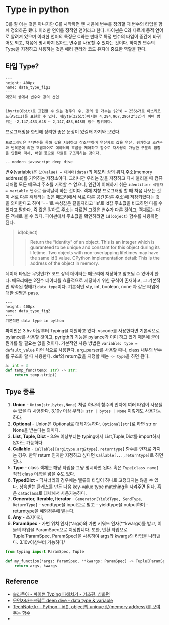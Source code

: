 # Type in python

C를 잘 아는 것은 아니지만 C를 시작하면 맨 처음에 변수를 정의할 때 변수의 타입을 함께 정의하곤 했다. 이러한 언어를 정적인 언어라고 한다. 파이썬은 C와 다르게 동적 언어로 알려져 있으며 이러한 언어의 특징은 C와는 반대로 특정 변수의 타입이 중간에 바뀌어도 되고, 처음에 명시하지 않아도 변수를 사용할 수 있다는 것이다. 하지만 변수의 Type을 지정하고 사용하는 것은 에러 관리와 코드 유지에 중요한 역할을 한다.

## 타입 Type?

```{figure} ../../images/data_type_1.png
---
height: 400px
name: data_type_fig1
---
메모리 상에서 변수와 값의 선언
```

```{margin} byte

1byrte(8bit)로 표현할 수 있는 경우의 수, 값의 총 개수는 $2^8 = 256$개로 아스키코드(ASCII)를 표현할 수 있다. 4byte(32bit)에서는 4,294,967,296(2^32)개 이며 범위는 -2,147,483,648 ~ 2,147,483,648의 정수 범위이다.
```

프로그래밍을 한번에 정리한 좋은 문장이 있길래 가져와 보았다.

```{epigraph}
프로그래밍은 **변수를 통해 값을 저장하고 참조**하며 연산자로 값을 연산, 평가하고 조건문과 반복문에 의한 흐름제어로 데이터의 흐름을 제어하고 함수로 재사용이 가능한 구문의 집합을 만들며 객체, 배열 등으로 자료를 구조화하는 것이다.

-- modern javascript deep dive
```

변수(variable)은 `값(value) = 데이터(data)`의 메모리 상의 위치,주소(memory address)를 기억하는 저장소이다. 그러니깐 우리는 값을 저장하고 다시 불러올 때 컴퓨터처럼 모든 메모리 주소를 기억할 수 없으니, 인간이 이해하기 쉬운 `identifier 식별자 = variable 변수`로 들락날락 하는 것이다. 객체 지향 프로그래밍 할 때 처음 나오는 것이 서로 다른 객체라는 것은 메모리에서 서로 다른 공간(다른 주소)에 저장되었다는 것을 의미한다고 하며 '=='로 속성값은 같을지라고 'is'로 id값 주소값을 비교하면 다를 수 있다고 말한다. 즉 값은 같아도 주소는 다르면 그것은 변수가 다른 것이고, 객체로는 다른 객체로 볼 수 있다. 파이썬에서 주소값을 확인하려면 `id(object)` 함수를 사용하면 된다.

> id(object)
>> Return the “identity” of an object. This is an integer which is guaranteed to be unique and constant for this object during its lifetime. Two objects with non-overlapping lifetimes may have the same id() value.
>> CPython implementation detail: This is the address of the object in memory.

데이터 타입은 무엇인가? 코드 상의 데이터는 메모리에 저장하고 참조될 수 있어야 한다. 메모리에는 2진수 데이터를 효율적으로 저장하기 위한 규칙이 존재하고, 그 기본적인 약속된 형태가 `data type`이다. 기본적인 sty, int, boolean, none 과 같은 타입에 대한 설명은 pass.

```{figure} ../../images/data_type_2.jpg
---
height: 400px
name: data_type_fig2
---
기본적인 data type in python
```

파이썬은 3.5v 이상부터 Typing을 지원하고 있다. vscode를 사용한다면 기본적으로 pylance를 사용할 것이고, pyrigth의 기능을 pylance가 이미 하고 있기 때문에 굳이 뭔가를 깔 필요는 없을 것이다. 기본적인 사용 방법은 `variable: type = default_value` 이런 식으로 사용한다. arg_parser를 사용할 때나, class 내부의 변수를 구조화 할 때 사용한다. def의 return값을 지정할 때는 `-> type`을 하면 된다.

```python
a: int = 3
def temp_func(temp: str) -> str:
    return temp.strip()
```

## Tpye 종류

1. **Union** -
`Union[str,bytes,None]` 처럼 하나의 함수의 인자에 여러 타입이 사용될 수 있을 떄 사용한다. 3.10v 이상 부터는 `str | bytes | None` 이렇게도 사용가능하다.
2. **Optional** -
Union은 Optional로 대체가능하다. `Optional[str]`로 하면 str or None을 받는다는 의미다.
3. **List, Tuple, Dict** -
3.9v 이상부터는 typing에서 List,Tuple,Dict를 import하지 않아도 가능하다.
4. **Callable** -
`Callable[[arg1type,arg2type],returntype]` 함수를 인자로 가지는 경우. 만약 return 인자만 지정하고 싶다면 `Callable[...,returntype]`로 하면 된다.
5. **Type** -
class 객체는 해당 타입을 그냥 명시하면 된다. 혹은 `Type[class_name]` 직접 class 이름을 넣을 수도 있다.
6. **TypedDict** -
딕셔너리의 경우에는 밸류의 타입이 하나로 고정되지는 않을 수 있다. 상속받는 클래스를 만든 다음 key-value type matching을 시켜주면 된다. 혹은 `dataclass`로 대체해서 사용가능하다.
7. **Generator, Iterable, Iterator** -
`Generator[YieldType, SendType, ReturnType]` - sendtype을 input으로 받고 - yieldtype을 output하며 - returntype을 예외경우에 뱉는다.
8. **Any** -
쓰지마라,
9. **ParamSpec** - 가변 위치 인자(*args)와 가변 키워드 인자(**kwargs)를 받고, 이들의 타입을 ParamSpec으로 지정합니다. 또한, 반환 타입으로 Tuple[ParamSpec, ParamSpec]을 사용하여 args와 kwargs의 타입을 나타낸다. 3.10v이상부터 가능하다/

```python
from typing import ParamSpec, Tuple

def my_function(*args: ParamSpec, **kwargs: ParamSpec) -> Tuple[ParamSpec, ParamSpec]:
    return args, kwargs
```

## Reference

- [솔라쿠아 - 파이썬 Typing 파헤치기 - 기초편, 심화편](https://sjquant.tistory.com/68)
- [모던자바스크립트 deep dive - data type & variable](https://poiemaweb.com/js-data-type-variable)
- [TechNote.kr - Python - id(), object의 unique 값(memory address)를 보여주는 함수](https://technote.kr/289)
-
